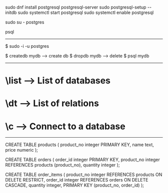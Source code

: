 sudo dnf install postgresql postgresql-server
sudo postgresql-setup --initdb
sudo systemctl start postgresql
sudo systemctl enable postgresql

sudo su - postgres

psql


---

$ sudo -i -u postgres

$ createdb mydb --> create db
$ dropdb mydb --> delete
$ psql mydb



---

# \list --> List of databases
# \dt --> List of relations
# \c --> Connect to a database


---
CREATE TABLE products (
product_no integer PRIMARY KEY,
name text,
price numeric
);


CREATE TABLE orders (
order_id integer PRIMARY KEY,
product_no integer REFERENCES products (product_no),
quantity integer
);

CREATE TABLE order_items (
product_no integer REFERENCES products ON DELETE RESTRICT,
order_id integer REFERENCES orders ON DELETE CASCADE,
quantity integer,
PRIMARY KEY (product_no, order_id)
);